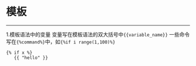 # 模板
---

1.模板语法中的变量
变量写在模板语法的双大括号中`{{variable_name}}`
一些命令写在`{%command%}`中，如`{%if i range(1,100)%}`
```HTML(Django)
{% if x %}
   {{ "hello" }}
```
